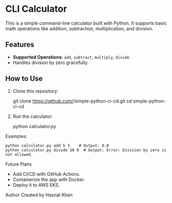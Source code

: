 # CLI Calculator

This is a simple command-line calculator built with Python. It supports basic math operations like addition, subtraction, multiplication, and division.

## Features
- **Supported Operations**: `add`, `subtract`, `multiply`, `divide`
- Handles division by zero gracefully.

## How to Use
1. Clone this repository:

   git clone https://github.com/<your-username>/simple-python-ci-cd.git
   cd simple-python-ci-cd

2. Run the calculator:

	python calculator.py <operation> <number1> <number2>

Examples:

	python calculator.py add 5 3    # Output: 8.0
	python calculator.py divide 10 0  # Output: Error: Division by zero is not allowed.


Future Plans
* Add CI/CD with GitHub Actions.
* Containerize the app with Docker.
* Deploy it to AWS EKS.

Author
Created by Hasnat Khan